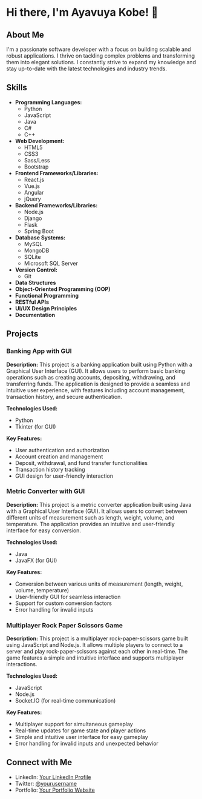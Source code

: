 # Hi there, I'm Ayavuya Kobe! 👋

## About Me

I'm a passionate software developer with 
a focus on building scalable and robust 
applications. I thrive on tackling complex 
problems and transforming them into elegant
solutions. I constantly strive to expand my 
knowledge and stay up-to-date with the latest 
technologies and industry trends.

## Skills

- **Programming Languages:** 
  - Python
  - JavaScript
  - Java
  - C#
  - C++
- **Web Development:**
  - HTML5
  - CSS3
  - Sass/Less
  - Bootstrap
- **Frontend Frameworks/Libraries:**
  - React.js
  - Vue.js
  - Angular
  - jQuery
- **Backend Frameworks/Libraries:**
  - Node.js
  - Django
  - Flask
  - Spring Boot
- **Database Systems:**
  - MySQL
  - MongoDB
  - SQLite
  - Microsoft SQL Server
- **Version Control:**
  - Git
- **Data Structures**
- **Object-Oriented Programming (OOP)**
- **Functional Programming**
- **RESTful APIs**
- **UI/UX Design Principles**
- **Documentation**

## Projects

### Banking App with GUI

**Description:**
This project is a banking application built using Python with a Graphical User Interface (GUI). It allows users to perform basic banking operations such as creating accounts, depositing, withdrawing, and transferring funds. The application is designed to provide a seamless and intuitive user experience, with features including account management, transaction history, and secure authentication.

**Technologies Used:**
- Python
- Tkinter (for GUI)

**Key Features:**
- User authentication and authorization
- Account creation and management
- Deposit, withdrawal, and fund transfer functionalities
- Transaction history tracking
- GUI design for user-friendly interaction

### Metric Converter with GUI

**Description:**
This project is a metric converter application built using Java with a Graphical User Interface (GUI). It allows users to convert between different units of measurement such as length, weight, volume, and temperature. The application provides an intuitive and user-friendly interface for easy conversion.

**Technologies Used:**
- Java
- JavaFX (for GUI)

**Key Features:**
- Conversion between various units of measurement (length, weight, volume, temperature)
- User-friendly GUI for seamless interaction
- Support for custom conversion factors
- Error handling for invalid inputs

### Multiplayer Rock Paper Scissors Game

**Description:**
This project is a multiplayer rock-paper-scissors game built using JavaScript and Node.js. It allows multiple players to connect to a server and play rock-paper-scissors against each other in real-time. The game features a simple and intuitive interface and supports multiplayer interactions.

**Technologies Used:**
- JavaScript
- Node.js
- Socket.IO (for real-time communication)

**Key Features:**
- Multiplayer support for simultaneous gameplay
- Real-time updates for game state and player actions
- Simple and intuitive user interface for easy gameplay
- Error handling for invalid inputs and unexpected behavior


## Connect with Me

- LinkedIn: [Your LinkedIn Profile](https://www.linkedin.com/in/yourusername)
- Twitter: [@yourusername](https://twitter.com/yourusername)
- Portfolio: [Your Portfolio Website](https://yourportfolio.com)

<!---
AyavuyaKobe/AyavuyaKobe is a ✨ special ✨ repository because its `README.md` (this file) appears on your GitHub profile.
You can click the Preview link to take a look at your changes.
--->
